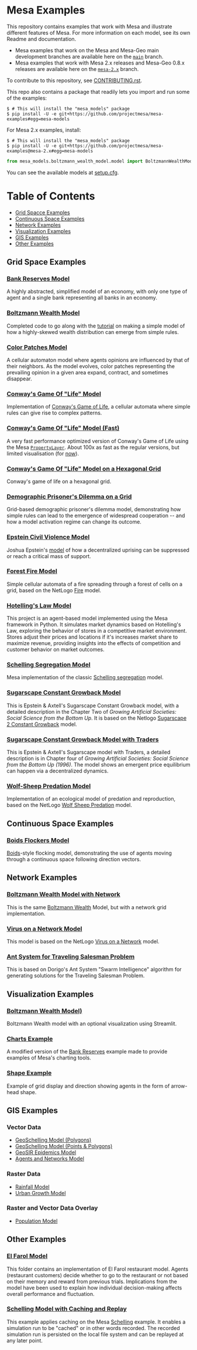 # Mesa Examples

This repository contains examples that work with Mesa and illustrate different features of Mesa. For more information on each model, see its own Readme and documentation.

- Mesa examples that work on the Mesa and Mesa-Geo main development branches are available here on the [`main`](https://github.com/projectmesa/mesa-examples) branch.
- Mesa examples that work with Mesa 2.x releases and Mesa-Geo 0.8.x releases are available here on the [`mesa-2.x`](https://github.com/projectmesa/mesa-examples/tree/mesa-2.x) branch.

To contribute to this repository, see [CONTRIBUTING.rst](https://github.com/projectmesa/mesa-examples/blob/main/CONTRIBUTING.rst).

This repo also contains a package that readily lets you import and run some of the examples:
```console
$ # This will install the "mesa_models" package
$ pip install -U -e git+https://github.com/projectmesa/mesa-examples#egg=mesa-models
```
For Mesa 2.x examples, install:
```console
$ # This will install the "mesa_models" package
$ pip install -U -e git+https://github.com/projectmesa/mesa-examples@mesa-2.x#egg=mesa-models
```
```python
from mesa_models.boltzmann_wealth_model.model import BoltzmannWealthModel

```
You can see the available models at [setup.cfg](https://github.com/projectmesa/mesa-examples/blob/main/setup.cfg).

Table of Contents
=================

* [Grid Spacce Examples](#grid-space-examples)
* [Continuous Space Examples](#continuous-space-examples)
* [Network Examples](#network-examples)
* [Visualization Examples](#visualization-examples)
* [GIS Examples](#gis-examples)
* [Other Examples](#other-examples)

## Grid Space Examples

### [Bank Reserves Model](https://github.com/projectmesa/mesa-examples/blob/main/examples/bank_reserves)

A highly abstracted, simplified model of an economy, with only one type of agent and a single bank representing all banks in an economy.

### [Boltzmann Wealth Model](https://github.com/projectmesa/mesa-examples/tree/main/examples/boltzmann_wealth_model)

Completed code to go along with the [tutorial](https://mesa.readthedocs.io/en/latest/tutorials/intro_tutorial.html) on making a simple model of how a highly-skewed wealth distribution can emerge from simple rules.

### [Color Patches Model](https://github.com/projectmesa/mesa-examples/tree/main/examples/color_patches)

A cellular automaton model where agents opinions are influenced by that of their neighbors. As the model evolves, color patches representing the prevailing opinion in a given area expand, contract, and sometimes disappear.

### [Conway's Game Of "Life" Model](https://github.com/projectmesa/mesa-examples/tree/main/examples/conways_game_of_life)

Implementation of [Conway's Game of Life](https://en.wikipedia.org/wiki/Conway%27s_Game_of_Life), a cellular automata where simple rules can give rise to complex patterns.

### [Conway's Game Of "Life" Model (Fast)](https://github.com/projectmesa/mesa-examples/tree/main/examples/conways_game_of_life_fast)

A very fast performance optimized version of Conway's Game of Life using the Mesa [`PropertyLayer`](https://github.com/projectmesa/mesa/pull/1898). About 100x as fast as the regular versions, but limited visualisation (for [now](https://github.com/projectmesa/mesa/issues/2138)).

### [Conway's Game Of "Life" Model on a Hexagonal Grid](https://github.com/projectmesa/mesa-examples/tree/main/examples/hex_snowflake)

Conway's game of life on a hexagonal grid.

### [Demographic Prisoner's Dilemma on a Grid](https://github.com/projectmesa/mesa-examples/tree/main/examples/pd_grid)

Grid-based demographic prisoner's dilemma model, demonstrating how simple rules can lead to the emergence of widespread cooperation -- and how a model activation regime can change its outcome.

### [Epstein Civil Violence Model](https://github.com/projectmesa/mesa-examples/tree/main/examples/epstein_civil_violence)

Joshua Epstein's [model](http://www.uvm.edu/~pdodds/files/papers/others/2002/epstein2002a.pdf) of how a decentralized uprising can be suppressed or reach a critical mass of support.

### [Forest Fire Model](https://github.com/projectmesa/mesa-examples/tree/main/examples/forest_fire)

Simple cellular automata of a fire spreading through a forest of cells on a grid, based on the NetLogo [Fire](http://ccl.northwestern.edu/netlogo/models/Fire) model.

### [Hotelling's Law Model](https://github.com/projectmesa/mesa-examples/tree/main/examples/hotelling_law)

This project is an agent-based model implemented using the Mesa framework in Python. It simulates market dynamics based on Hotelling's Law, exploring the behavior of stores in a competitive market environment. Stores adjust their prices and locations if it's increases market share to maximize revenue, providing insights into the effects of competition and customer behavior on market outcomes.

### [Schelling Segregation Model](https://github.com/projectmesa/mesa-examples/tree/main/examples/schelling)

Mesa implementation of the classic [Schelling segregation](http://nifty.stanford.edu/2014/mccown-schelling-model-segregation/) model.

### [Sugarscape Constant Growback Model](https://github.com/projectmesa/mesa-examples/tree/main/examples/sugarscape_cg)

This is Epstein & Axtell's Sugarscape Constant Growback model, with a detailed description in the Chapter Two of *Growing Artificial Societies: Social Science from the Bottom Up*. It is based on the Netlogo
[Sugarscape 2 Constant Growback](http://ccl.northwestern.edu/netlogo/models/Sugarscape2ConstantGrowback) model.

### [Sugarscape Constant Growback Model with Traders](https://github.com/projectmesa/mesa-examples/tree/main/examples/sugarscape_g1mt)

This is Epstein & Axtell's Sugarscape model with Traders, a detailed description is in Chapter four of *Growing Artificial Societies: Social Science from the Bottom Up (1996)*. The model shows an emergent price equilibrium can happen via a decentralized dynamics.

### [Wolf-Sheep Predation Model](https://github.com/projectmesa/mesa-examples/tree/main/examples/wolf_sheep)

Implementation of an ecological model of predation and reproduction, based on the NetLogo [Wolf Sheep Predation](http://ccl.northwestern.edu/netlogo/models/WolfSheepPredation) model.

## Continuous Space Examples

### [Boids Flockers Model](https://github.com/projectmesa/mesa-examples/tree/main/examples/boid_flockers)

[Boids](https://en.wikipedia.org/wiki/Boids)-style flocking model, demonstrating the use of agents moving through a continuous space following direction vectors.

## Network Examples

### [Boltzmann Wealth Model with Network](https://github.com/projectmesa/mesa-examples/tree/main/examples/boltzmann_wealth_model_network)

This is the same [Boltzmann Wealth](https://github.com/projectmesa/mesa-examples/tree/main/examples/boltzmann_wealth_model) Model, but with a network grid implementation.

### [Virus on a Network Model](https://github.com/projectmesa/mesa-examples/tree/main/examples/virus_on_network)

This model is based on the NetLogo [Virus on a Network](https://ccl.northwestern.edu/netlogo/models/VirusonaNetwork) model.

### [Ant System for Traveling Salesman Problem](https://github.com/projectmesa/mesa-examples/tree/main/examples/aco_tsp)

This is based on Dorigo's Ant System "Swarm Intelligence" algorithm for generating solutions for the Traveling Salesman Problem.

## Visualization Examples

### [Boltzmann Wealth Model)](https://github.com/projectmesa/mesa-examples/tree/main/examples/boltzmann_wealth_model)

Boltzmann Wealth model with an optional visualization using Streamlit.

### [Charts Example](https://github.com/projectmesa/mesa-examples/tree/main/examples/charts)

A modified version of the [Bank Reserves](https://github.com/projectmesa/mesa-examples/tree/main/examples/bank_reserves) example made to provide examples of Mesa's charting tools.

### [Shape Example](https://github.com/projectmesa/mesa-examples/tree/main/examples/shape_example)

Example of grid display and direction showing agents in the form of arrow-head shape.

## GIS Examples

### Vector Data

- [GeoSchelling Model (Polygons)](https://github.com/projectmesa/mesa-examples/tree/main/gis/geo_schelling)
- [GeoSchelling Model (Points & Polygons)](https://github.com/projectmesa/mesa-examples/tree/main/gis/geo_schelling_points)
- [GeoSIR Epidemics Model](https://github.com/projectmesa/mesa-examples/tree/main/gis/geo_sir)
- [Agents and Networks Model](https://github.com/projectmesa/mesa-examples/tree/main/gis/agents_and_networks)

### Raster Data

- [Rainfall Model](https://github.com/projectmesa/mesa-examples/tree/main/gis/rainfall)
- [Urban Growth Model](https://github.com/projectmesa/mesa-examples/tree/main/gis/urban_growth)

### Raster and Vector Data Overlay

- [Population Model](https://github.com/projectmesa/mesa-examples/tree/main/gis/population)

## Other Examples

### [El Farol Model](https://github.com/projectmesa/mesa-examples/tree/main/examples/el_farol)

This folder contains an implementation of El Farol restaurant model. Agents (restaurant customers) decide whether to go to the restaurant or not based on their memory and reward from previous trials. Implications from the model have been used to explain how individual decision-making affects overall performance and fluctuation.

### [Schelling Model with Caching and Replay](https://github.com/projectmesa/mesa-examples/tree/main/examples/caching_and_replay)

This example applies caching on the Mesa [Schelling](https://github.com/projectmesa/mesa-examples/tree/main/examples/schelling) example. It enables a simulation run to be "cached" or in other words recorded. The recorded simulation run is persisted on the local file system and can be replayed at any later point.
